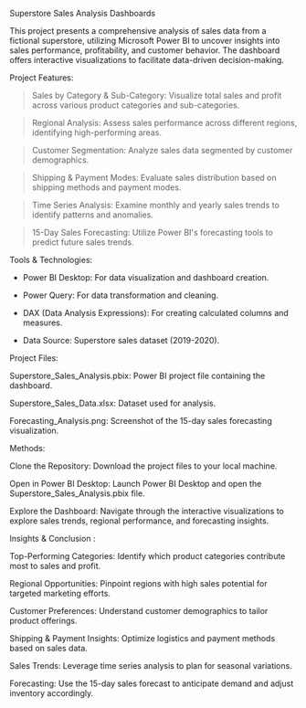 Superstore Sales Analysis Dashboards

This project presents a comprehensive analysis of sales data from a fictional superstore, utilizing Microsoft Power BI to uncover insights into sales performance, profitability, and customer behavior.
The dashboard offers interactive visualizations to facilitate data-driven decision-making.

Project Features:

> Sales by Category & Sub-Category: Visualize total sales and profit across various product categories and sub-categories.

> Regional Analysis: Assess sales performance across different regions, identifying high-performing areas.

> Customer Segmentation: Analyze sales data segmented by customer demographics.

> Shipping & Payment Modes: Evaluate sales distribution based on shipping methods and payment modes.

> Time Series Analysis: Examine monthly and yearly sales trends to identify patterns and anomalies.

> 15-Day Sales Forecasting: Utilize Power BI's forecasting tools to predict future sales trends.

Tools & Technologies:

- Power BI Desktop: For data visualization and dashboard creation.

- Power Query: For data transformation and cleaning.

- DAX (Data Analysis Expressions): For creating calculated columns and measures.

- Data Source: Superstore sales dataset (2019-2020).

Project Files: 

Superstore_Sales_Analysis.pbix: Power BI project file containing the dashboard.

Superstore_Sales_Data.xlsx: Dataset used for analysis.

Forecasting_Analysis.png: Screenshot of the 15-day sales forecasting visualization.

Methods:

Clone the Repository: Download the project files to your local machine.

Open in Power BI Desktop: Launch Power BI Desktop and open the Superstore_Sales_Analysis.pbix file.

Explore the Dashboard: Navigate through the interactive visualizations to explore sales trends, regional performance, and forecasting insights.

Insights & Conclusion :

Top-Performing Categories: Identify which product categories contribute most to sales and profit.

Regional Opportunities: Pinpoint regions with high sales potential for targeted marketing efforts.

Customer Preferences: Understand customer demographics to tailor product offerings.

Shipping & Payment Insights: Optimize logistics and payment methods based on sales data.

Sales Trends: Leverage time series analysis to plan for seasonal variations.

Forecasting: Use the 15-day sales forecast to anticipate demand and adjust inventory accordingly.




